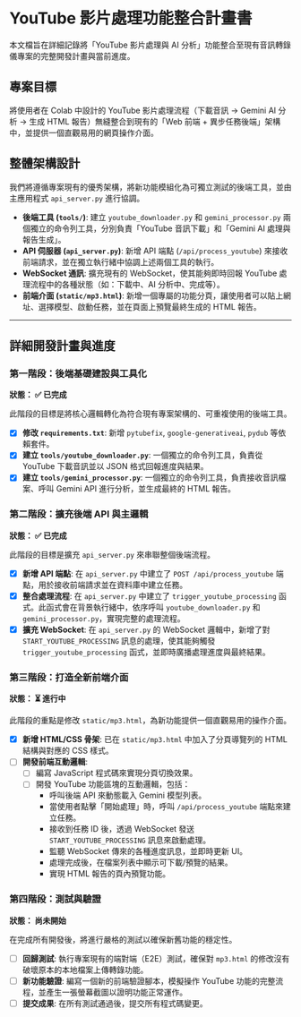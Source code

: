 # YouTube 影片處理功能整合計畫書

本文檔旨在詳細記錄將「YouTube 影片處理與 AI 分析」功能整合至現有音訊轉錄儀專案的完整開發計畫與當前進度。

## 專案目標

將使用者在 Colab 中設計的 YouTube 影片處理流程（下載音訊 -> Gemini AI 分析 -> 生成 HTML 報告）無縫整合到現有的「Web 前端 + 異步任務後端」架構中，並提供一個直觀易用的網頁操作介面。

## 整體架構設計

我們將遵循專案現有的優秀架構，將新功能模組化為可獨立測試的後端工具，並由主應用程式 `api_server.py` 進行協調。

-   **後端工具 (`tools/`)**: 建立 `youtube_downloader.py` 和 `gemini_processor.py` 兩個獨立的命令列工具，分別負責「YouTube 音訊下載」和「Gemini AI 處理與報告生成」。
-   **API 伺服器 (`api_server.py`)**: 新增 API 端點 (`/api/process_youtube`) 來接收前端請求，並在獨立執行緒中協調上述兩個工具的執行。
-   **WebSocket 通訊**: 擴充現有的 WebSocket，使其能夠即時回報 YouTube 處理流程中的各種狀態（如：下載中、AI 分析中、完成等）。
-   **前端介面 (`static/mp3.html`)**: 新增一個專屬的功能分頁，讓使用者可以貼上網址、選擇模型、啟動任務，並在頁面上預覽最終生成的 HTML 報告。

---

## 詳細開發計畫與進度

### 第一階段：後端基礎建設與工具化
**狀態： ✅ 已完成**

此階段的目標是將核心邏輯轉化為符合現有專案架構的、可重複使用的後端工具。

-   [x] **修改 `requirements.txt`**: 新增 `pytubefix`, `google-generativeai`, `pydub` 等依賴套件。
-   [x] **建立 `tools/youtube_downloader.py`**: 一個獨立的命令列工具，負責從 YouTube 下載音訊並以 JSON 格式回報進度與結果。
-   [x] **建立 `tools/gemini_processor.py`**: 一個獨立的命令列工具，負責接收音訊檔案、呼叫 Gemini API 進行分析，並生成最終的 HTML 報告。

### 第二階段：擴充後端 API 與主邏輯
**狀態： ✅ 已完成**

此階段的目標是擴充 `api_server.py` 來串聯整個後端流程。

-   [x] **新增 API 端點**: 在 `api_server.py` 中建立了 `POST /api/process_youtube` 端點，用於接收前端請求並在資料庫中建立任務。
-   [x] **整合處理流程**: 在 `api_server.py` 中建立了 `trigger_youtube_processing` 函式。此函式會在背景執行緒中，依序呼叫 `youtube_downloader.py` 和 `gemini_processor.py`，實現完整的處理流程。
-   [x] **擴充 WebSocket**: 在 `api_server.py` 的 WebSocket 邏輯中，新增了對 `START_YOUTUBE_PROCESSING` 訊息的處理，使其能夠觸發 `trigger_youtube_processing` 函式，並即時廣播處理進度與最終結果。

### 第三階段：打造全新前端介面
**狀態： ⏳ 進行中**

此階段的重點是修改 `static/mp3.html`，為新功能提供一個直觀易用的操作介面。

-   [x] **新增 HTML/CSS 骨架**: 已在 `static/mp3.html` 中加入了分頁導覽列的 HTML 結構與對應的 CSS 樣式。
-   [ ] **開發前端互動邏輯**:
    -   [ ] 編寫 JavaScript 程式碼來實現分頁切換效果。
    -   [ ] 開發 YouTube 功能區塊的互動邏輯，包括：
        -   呼叫後端 API 來動態載入 Gemini 模型列表。
        -   當使用者點擊「開始處理」時，呼叫 `/api/process_youtube` 端點來建立任務。
        -   接收到任務 ID 後，透過 WebSocket 發送 `START_YOUTUBE_PROCESSING` 訊息來啟動處理。
        -   監聽 WebSocket 傳來的各種進度訊息，並即時更新 UI。
        -   處理完成後，在檔案列表中顯示可下載/預覽的結果。
        -   實現 HTML 報告的頁內預覽功能。

### 第四階段：測試與驗證
**狀態： 尚未開始**

在完成所有開發後，將進行嚴格的測試以確保新舊功能的穩定性。

-   [ ] **回歸測試**: 執行專案現有的端對端（E2E）測試，確保對 `mp3.html` 的修改沒有破壞原本的本地檔案上傳轉錄功能。
-   [ ] **新功能驗證**: 編寫一個新的前端驗證腳本，模擬操作 YouTube 功能的完整流程，並產生一張螢幕截圖以證明功能正常運作。
-   [ ] **提交成果**: 在所有測試通過後，提交所有程式碼變更。
